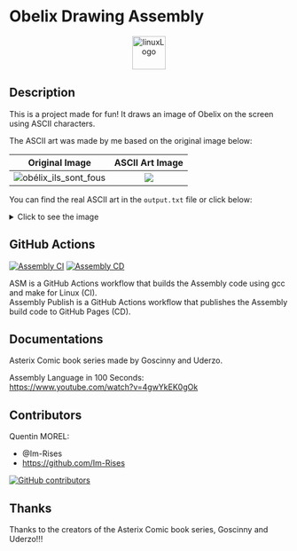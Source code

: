 # Obelix Drawing Assembly

<p align="center">
      <img src="https://img.shields.io/badge/Linux-FCC624?style=for-the-badge&logo=linux&logoColor=black" alt="linuxLogo" style="height:60px;"/>
</p>

## Description

This is a project made for fun!
It draws an image of Obelix on the screen using ASCII characters.

The ASCII art was made by me based on the original image below:

|                                                                                    Original Image                                                                                     |                                                  ASCII Art Image                                                   |
|:-------------------------------------------------------------------------------------------------------------------------------------------------------------------------------------:|:------------------------------------------------------------------------------------------------------------------:|
| <img src="https://user-images.githubusercontent.com/59691442/202606288-d59d27f1-00dd-4fc5-8159-2710fe7873e3.jpg" alt="obélix_ils_sont_fous" styles="width:50%;"> | <img src="https://user-images.githubusercontent.com/59691442/208187953-c9db400e-73be-4785-8c48-285e68532313.png"  styles="width:50%;"> |

You can find the real ASCII art in the `output.txt` file or click below:

<details>
<summary>Click to see the image</summary>
      
```
                   __________________________________________________________________________________________                  
                  | __-*                                                                                *-__ |                  
                  |/       IIIII L     SSSSS   SSSSS OOOOO NN   N TTTTTTT   FFFFFF OOOOO U   U SSSSS        \|                  
                  |          I   L     S       S     O   O N N  N    T      F      O   O U   U S             |                  
                  |          I   L     SSSSS   SSSSS O   O N  N N    T      FFF    O   O U   U SSSSS         |                  
                  |          I   l         S       S O   O N   NN    T      F      O   O U   U     S         |                  
                  |        IIIII LLLLL SSSSS   SSSSS OOOOO N    N    T      F      OOOOO  UUU  SSSSS         |                  
                  |                                                                                          |                  
                  |            CCC EEEEE SSSSS   RRRR  OOOOO MM   MM     A     IIIII NN   N SSSSS            |                  
                  |           C    E     S       R   R O   O M M M M    A A      I   N N  N S                |                  
                  |           C    EEE   SSSSS   RRRR  O   O M  M  M   A   A     I   N  N N SSSSS         _-*|                  
                  |           C    E         S   R  R  O   O M     M  AAAAAZA    I   N   NN     S     _--*   |                  
                  |*---___     CCC EEEEE SSSSS   R   R OOOOO M     M A       A IIIII N    N SSSSS  __*       |                  
                  |       **---___                                                            __---*         |                  
                  |               **---______                                     _____-----**               |                  
                  |                          ***********------_____  _____-----***                           |                  
                  |                                                \ \                                       |                  
                  |                                                 \ \   ___________            _______     |                  
                  |                                                  \ \ |____   ____|  /\      |  ___  |    |                  
                  |              ___________              _______     \ \     | |      /  \     | |   | |    |                  
                  |             |____   ____|    /\      |  ___  |    / /     | |     / /\ \    | |___| |    |                  
                  |                  | |        /  \     | |   | |   / /      | |    / /__\ \   |  _____|    |                  
                  |                  | |       / /\ \    | |___| |  / /       | |   / ______ \  | |          |                  
                  |                  | |      / /__\ \   |  _____| | |        |_|  /_/      \_\ |_|          |                  
                  |                  | |     / ______ \  | |        \ \                                      |                  
                  |                  |_|    /_/      \_\ |_|         \ \                                     |                  
                  |                                                   \ \                                    |                  
                  |   ___________              _______                 \|                                    |                  
                  |  |____   ____|    /\      |  ___  |      __--__                                          |                  
                  |       | |        /  \     | |   | |    /cCCCCCc\                                         |                  
                  |       | |       / /\ \    | |___| |    |-_--___/-------___   __                          |                  
                  |       | |      / /__\ \   |  _____|    \_ CCCC CCCCCCCCCCC\_/*/\                         |                  
                  |       | |     / ______ \  | |           /C CCC CCCCCCCCc--__\/ /                         |                  
                  |       |_|    /_/      \_\ |_|          /CCCCCCC_/            \/                          |                  
                  |                                       /CCCCC_/M/              \                          |                  
                  |                                      |CCC/MMMM|!_/\_          \                          |                  
                  |          ____---__                   |C/MMMMMM_/    \_       _/|      ______             |                  
                  |    __---*         \                  |/MMMMMM/       /\_ /\/   |__--**      *_           |                  
                  |__-*      _       _/          __---__ /MMMMMMM       /##  |##--*               \          |                  
                  |     ________----*         _ /       \|MMMMMMM        \_/  \/                    \        |                  
                  |__--*_____\__             /      __   |MMMMMM/    /_                              |       |                  
                  |__-**      ___\          /      /  \  |MMMMM/                                     |       |                  
                  |    __ __/    \          \     |  ###-/MMMM/       _---*/                        /        |                  
                  | __-__/        \          \_   \__\__/MMMM/    _--* MMMM|                       /         |                  
                  |*           -   \      ___  \      /MMMMM/  __/MMMMMMMMM\_                    _/          |                  
                  |          _//* _/ mmmm/mmmm\/mmmm/MMMMMM|\_/MMMMMMMMMMMMMM\_               __/            |                  
                  |           \__/ /MMMM MMMM/MMMMM MMMMMM/ \MMMMMMMMMMM----/  *\__________--*               |                  
                  |             \  \mmm/\mmm/\MMMMM\MMMMM/            \          \__/MMMMMM\___              |                  
                  |              \  ___*---     /                      \_         \ \MMMMLMMM/               |                  
                  |*-_                                                   \_      _/      |                   |                  
                  |   \        _/   / __        \                          *----*        |_                  |                  
                  |    \     _/   _/    \_       \                                       | *-_               |                  
                  |              /      \_**-_    \                                     /     *--_           |                  
                  |           |           \   *-_  \                                   /          --_        |                  
                  |           |          \ \     *-_\_                                 |             *_      |                  
                  |           /           \ \       \_\_                             _/   _--*         *_    |                  
                  |          /           \ \ \          *--__                      _/___-*               *-_ |                  
                  |         /                                *-__                _/                         *|                  
                  |______________________________________________\______________/____________________________|                  
```
      
</details>

## GitHub Actions

[![Assembly CI](https://github.com/Im-Rises/AssemblyTest/actions/workflows/asm.yml/badge.svg?branch=main)](https://github.com/Im-Rises/AssemblyTest/actions/workflows/asm.yml)
[![Assembly CD](https://github.com/Im-Rises/AssemblyTest/actions/workflows/asm-publish.yml/badge.svg?branch=main)](https://github.com/Im-Rises/AssemblyTest/actions/workflows/asm-publish.yml)

ASM is a GitHub Actions workflow that builds the Assembly code using gcc and make for Linux (CI).  
Assembly Publish is a GitHub Actions workflow that publishes the Assembly build code to GitHub Pages (CD).

## Documentations

Asterix Comic book series made by Goscinny and Uderzo.

Assembly Language in 100 Seconds:  
<https://www.youtube.com/watch?v=4gwYkEK0gOk>

## Contributors

Quentin MOREL:

- @Im-Rises
- <https://github.com/Im-Rises>

[![GitHub contributors](https://contrib.rocks/image?repo=Im-Rises/AssemblyTest)](https://github.com/Im-Rises/AssemblyTest/graphs/contributors)

## Thanks

Thanks to the creators of the Asterix Comic book series, Goscinny and Uderzo!!!
